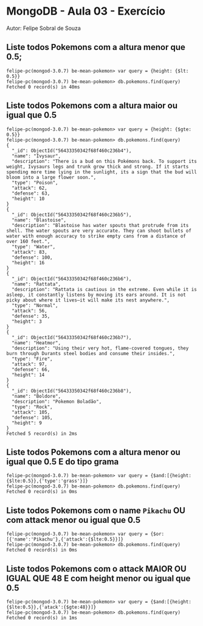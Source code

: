 # MongoDB - Aula 03 - Exercício
Autor: Felipe Sobral de Souza

## Liste todos Pokemons com a altura **menor que** 0.5;
```
felipe-pc(mongod-3.0.7) be-mean-pokemon> var query = {height: {$lt: 0.5}}
felipe-pc(mongod-3.0.7) be-mean-pokemon> db.pokemons.find(query)
Fetched 0 record(s) in 40ms
```

## Liste todos Pokemons com a altura **maior ou igual que** 0.5
```
felipe-pc(mongod-3.0.7) be-mean-pokemon> var query = {height: {$gte: 0.5}}
felipe-pc(mongod-3.0.7) be-mean-pokemon> db.pokemons.find(query)
{
  "_id": ObjectId("56433350342f68f460c236b4"),
  "name": "Ivysaur",
  "description": "There is a bud on this Pokémons back. To support its weight, Ivysaurs legs and trunk grow thick and strong. If it starts spending more time lying in the sunlight, its a sign that the bud will bloom into a large flower soon.",
  "type": "Poison",
  "attack": 62,
  "defense": 63,
  "height": 10
}
{
  "_id": ObjectId("56433350342f68f460c236b5"),
  "name": "Blastoise",
  "description": "Blastoise has water spouts that protrude from its shell. The water spouts are very accurate. They can shoot bullets of water with enough accuracy to strike empty cans from a distance of over 160 feet.",
  "type": "Water",
  "attack": 83,
  "defense": 100,
  "height": 16
}
{
  "_id": ObjectId("56433350342f68f460c236b6"),
  "name": "Rattata",
  "description": "Rattata is cautious in the extreme. Even while it is asleep, it constantly listens by moving its ears around. It is not picky about where it lives—it will make its nest anywhere.",
  "type": "Normal",
  "attack": 56,
  "defense": 35,
  "height": 3
}
{
  "_id": ObjectId("56433350342f68f460c236b7"),
  "name": "Heatmor",
  "description": "Using their very hot, flame-covered tongues, they burn through Durants steel bodies and consume their insides.",
  "type": "Fire",
  "attack": 97,
  "defense": 66,
  "height": 14
}
{
  "_id": ObjectId("56433350342f68f460c236b8"),
  "name": "Boldore",
  "description": "Pokemon Boladão",
  "type": "Rock",
  "attack": 105,
  "defense": 105,
  "height": 9
}
Fetched 5 record(s) in 2ms
```

## Liste todos Pokemons com a altura **menor ou igual que** 0.5 **E** do tipo grama
```
felipe-pc(mongod-3.0.7) be-mean-pokemon> var query = {$and:[{height:{$lte:0.5}},{'type':'grass'}]}
felipe-pc(mongod-3.0.7) be-mean-pokemon> db.pokemons.find(query)
Fetched 0 record(s) in 0ms
```
## Liste todos Pokemons com o name `Pikachu` **OU** com attack **menor ou igual que** 0.5
```
felipe-pc(mongod-3.0.7) be-mean-pokemon> var query = {$or:[{'name':'Pikachu'},{'attack':{$lte:0.5}}]}
felipe-pc(mongod-3.0.7) be-mean-pokemon> db.pokemons.find(query)
Fetched 0 record(s) in 0ms

```

## Liste todos Pokemons com o attack **MAIOR OU IGUAL QUE** 48 **E** com  height **menor ou igual que** 0.5
```
felipe-pc(mongod-3.0.7) be-mean-pokemon> var query = {$and:[{height:{$lte:0.5}},{'atack':{$gte:48}}]}
felipe-pc(mongod-3.0.7) be-mean-pokemon> db.pokemons.find(query)
Fetched 0 record(s) in 1ms

```
